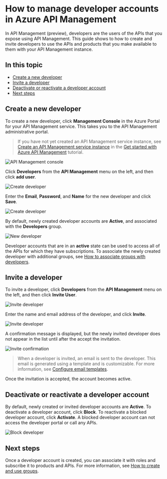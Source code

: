 <properties pageTitle="How manage developer accounts in Azure API Management" metaKeywords="" description="Learn how to create or invite developers in Azure API Management" metaCanonical="" services="" documentationCenter="API Management" title="How manage developer accounts in Azure API Management" authors="sdanie" solutions="" manager="" editor="" />

<tags ms.service="api-management" ms.workload="mobile" ms.tgt_pltfrm="na" ms.devlang="na" ms.topic="article" ms.date="01/01/1900" ms.author="sdanie" />

# How to manage developer accounts in Azure API Management

In API Management (preview), developers are the users of the APIs that you expose using API Management. This guide shows to how to create and invite developers to use the APIs and products that you make available to them with your API Management instance.

## In this topic

-   [Create a new developer][]
-   [Invite a developer][]
-   [Deactivate or reactivate a developer account][]
-   [Next steps][]

## <a name="create-developer"> </a>Create a new developer

To create a new developer, click **Management Console** in the Azure Portal for your API Management service. This takes you to the API Management administrative portal.

>If you have not yet created an API Management service instance, see [Create an API Management service instance][] in the [Get started with Azure API Management][] tutorial.

![API Management console][api-management-management-console]

Click **Developers** from the **API Management** menu on the left, and then click **add user**.

![Create developer][api-management-create-developer]

Enter the **Email**, **Password**, and **Name** for the new developer and click **Save**.

![Create developer][api-management-add-new-user]

By default, newly created developer accounts are **Active**, and associated with the **Developers** group.

![New developer][api-management-new-developer]

Developer accounts that are in an **active** state can be used to access all of the APIs for which they have subscriptions. To associate the newly created developer with additional groups, see [How to associate groups with developers][].

## <a name="invite-developer"> </a>Invite a developer

To invite a developer, click **Developers** from the **API Management** menu on the left, and then click **Invite User**.

![Invite developer][api-management-invite-developer]

Enter the name and email address of the developer, and click **Invite**.

![Invite developer][api-management-invite-developer-window]

A confirmation message is displayed, but the newly invited developer does not appear in the list until after the accept the invitation. 

![Invite confirmation][api-management-invite-developer-confirmation]

>When a developer is invited, an email is sent to the developer. This email is generated using a template and is customizable. For more information, see [Configure email templates][].

Once the invitation is accepted, the account becomes active.

## <a name="block-developer"> </a> Deactivate or reactivate a developer account

By default, newly created or invited developer accounts are **Active**. To deactivate a developer account, click **Block**. To reactivate a blocked developer account, click **Activate**. A blocked developer account can not access the developer portal or call any APIs.

![Block developer][api-management-new-developer]

## <a name="next-steps"> </a>Next steps

Once a developer account is created, you can associate it with roles and subscribe it to products and APIs. For more information, see [How to create and use groups][].


[api-management-management-console]: ./media/api-management-howto-create-or-invite-developers/api-management-management-console.png
[api-management-add-new-user]: ./media/api-management-howto-create-or-invite-developers/api-management-add-new-user.png
[api-management-create-developer]: ./media/api-management-howto-create-or-invite-developers/api-management-create-developer.png
[api-management-invite-developer]: ./media/api-management-howto-create-or-invite-developers/api-management-invite-developer.png
[api-management-new-developer]: ./media/api-management-howto-create-or-invite-developers/api-management-new-developer.png
[api-management-invite-developer-window]: ./media/api-management-howto-create-or-invite-developers/api-management-invite-developer-window.png
[api-management-invite-developer-confirmation]: ./media/api-management-howto-create-or-invite-developers/api-management-invite-developer-confirmation.png
[api-management-]: ./media/api-management-howto-create-or-invite-developers/api-management-.png



[Create a new developer]: #create-developer
[Invite a developer]: #invite-developer
[Deactivate or reactivate a developer account]: #block-developer
[Next steps]: #next-steps
[How to create and use groups]: ../api-management-howto-create-groups
[How to associate groups with developers]: ../api-management-howto-create-groups/#associate-group-developer

[Get started with Azure API Management]: ../api-management-get-started
[Create an API Management service instance]: ../api-management-get-started/#create-service-instance
[Configure email templates]: ../api-management-howto-configure-notifications/#email-templates